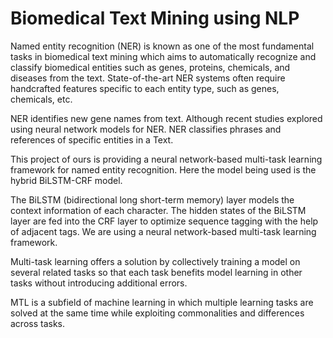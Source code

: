# Biomedical Text Mining using NLP

Named entity recognition (NER) is known as one of the most fundamental tasks in biomedical text mining which aims to automatically recognize and classify biomedical entities such as genes, proteins, chemicals, and diseases from the text. State-of-the-art NER systems often require handcrafted features specific to each entity type, such as genes, chemicals, etc. 

NER identifies new gene names from text. Although recent studies explored using neural network models for NER. NER classifies phrases and references of specific entities in a Text. 

This project of ours is providing a neural network-based multi-task learning framework for named entity recognition. Here the model being used is the hybrid BiLSTM-CRF model. 

The BiLSTM (bidirectional long short-term memory) layer models the context information of each character. The hidden states of the BiLSTM layer are fed into the CRF layer to optimize sequence tagging with the help of adjacent tags. We are using a neural network-based multi-task learning framework. 

Multi-task learning offers a solution by collectively training a model on several related tasks so that each task benefits model learning in other tasks without introducing additional errors. 

MTL is a subfield of machine learning in which multiple learning tasks are solved at the same time while exploiting commonalities and differences across tasks.
